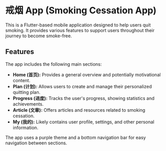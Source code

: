 # 戒烟 App (Smoking Cessation App)

This is a Flutter-based mobile application designed to help users quit smoking. It provides various features to support users throughout their journey to become smoke-free.

## Features

The app includes the following main sections:

*   **Home (首页):**  Provides a general overview and potentially motivational content.
*   **Plan (计划):** Allows users to create and manage their personalized quitting plan.
*   **Progress (进度):**  Tracks the user's progress, showing statistics and achievements.
*   **Article (文章):** Offers articles and resources related to smoking cessation.
*   **My (我的):**  Likely contains user profile, settings, and other personal information.

The app uses a purple theme and a bottom navigation bar for easy navigation between sections.
